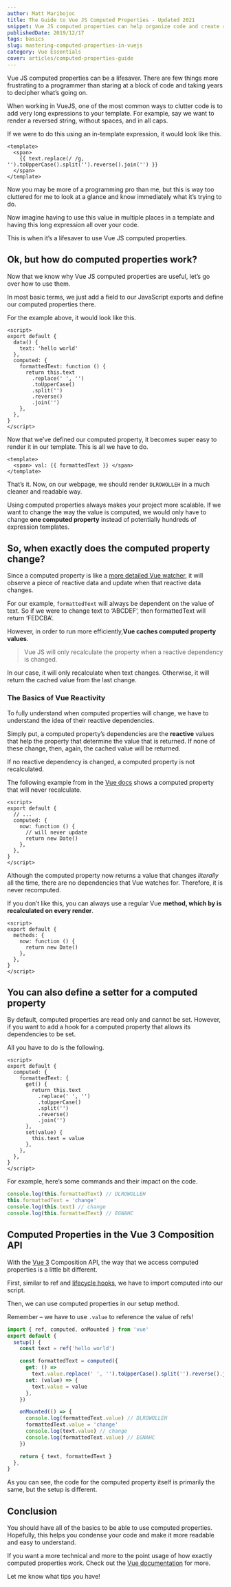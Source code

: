 ```yaml
---
author: Matt Maribojoc
title: The Guide to Vue JS Computed Properties - Updated 2021
snippet: Vue JS computed properties can help organize code and create reusable data. Learn how to use them!
publishedDate: 2019/12/17
tags: basics
slug: mastering-computed-properties-in-vuejs
category: Vue Essentials
cover: articles/computed-properties-guide
---
```

Vue JS computed properties can be a lifesaver. There are few things more frustrating to a programmer than staring at a block of code and taking years to decipher what’s going on.

When working in VueJS, one of the most common ways to clutter code is to add very long expressions to your template. For example, say we want to render a reversed string, without spaces, and in all caps.

If we were to do this using an in-template expression, it would look like this.

```vue
<template>
  <span>
    {{ text.replace(/ /g, '').toUpperCase().split('').reverse().join('') }}
  </span>
</template>
```

Now you may be more of a programming pro than me, but this is way too cluttered for me to look at a glance and know immediately what it’s trying to do.

Now imagine having to use this value in multiple places in a template and having this long expression all over your code.

This is when it’s a lifesaver to use Vue JS computed properties.

## Ok, but how do computed properties work?

Now that we know why Vue JS computed properties are useful, let’s go over how to use them.

In most basic terms, we just add a field to our JavaScript exports and define our computed properties there.

For the example above, it would look like this.

```vue
<script>
export default {
  data() {
    text: 'hello world'
  },
  computed: {
    formattedText: function () {
      return this.text
        .replace(' ', '')
        .toUpperCase()
        .split('')
        .reverse()
        .join('')
    },
  },
}
</script>
```

Now that we’ve defined our computed property, it becomes super easy to render it in our template. This is all we have to do.

```vue
<template>
  <span> val: {{ formattedText }} </span>
</template>
```

That’s it. Now, on our webpage, we should render `DLROWOLLEH` in a much cleaner and readable way.

Using computed properties always makes your project more scalable. If we want to change the way the value is computed, we would only have to change **one computed property** instead of potentially hundreds of expression templates.

## So, when exactly does the computed property change?

Since a computed property is like a [more detailed Vue watcher](https://learnvue.co/2019/12/a-simple-vue-watcher-tutorial-for-beginners/), it will observe a piece of reactive data and update when that reactive data changes.

For our example, `formattedText` will always be dependent on the value of text. So if we were to change text to ‘ABCDEF’, then formattedText will return ‘FEDCBA’.

However, in order to run more efficiently,**Vue caches computed property values**.

> Vue JS will only recalculate the property when a reactive dependency is changed.

In our case, it will only recalculate when text changes. Otherwise, it will return the cached value from the last change.

### The Basics of Vue Reactivity

To fully understand when computed properties will change, we have to understand the idea of their reactive dependencies.

Simply put, a computed property’s dependencies are the **reactive** values that help the property that determine the value that is returned. If none of these change, then, again, the cached value will be returned.

If no reactive dependency is changed, a computed property is not recalculated.

The following example from in the [Vue docs](https://vuejs.org/v2/guide/computed.html) shows a computed property that will never recalculate.

```vue
<script>
export default {
  // ...
  computed: {
    now: function () {
      // will never update
      return new Date()
    },
  },
}
</script>
```

Although the computed property now returns a value that changes _literally_ all the time, there are no dependencies that Vue watches for. Therefore, it is never recomputed.

If you don’t like this, you can always use a regular Vue **method, which by is recalculated on every render**.

```vue
<script>
export default {
  methods: {
    now: function () {
      return new Date()
    },
  },
}
</script>
```

## You can also define a setter for a computed property

By default, computed properties are read only and cannot be set. However, if you want to add a hook for a computed property that allows its dependencies to be set.

All you have to do is the following.

```vue
<script>
export default {
  computed: {
    formattedText: {
      get() {
        return this.text
          .replace(' ', '')
          .toUpperCase()
          .split('')
          .reverse()
          .join('')
      },
      set(value) {
        this.text = value
      },
    },
  },
}
</script>
```

For example, here’s some commands and their impact on the code.

```js
console.log(this.formattedText) // DLROWOLLEH
this.formattedText = 'change'
console.log(this.text) // change
console.log(this.formattedText) // EGNAHC
```

## Computed Properties in the Vue 3 Composition API

With the [Vue 3](https://learnvue.co/2020/12/setting-up-your-first-vue3-project-vue-3-0-release/) Composition API, the way that we access computed properties is a little bit different.

First, similar to ref and [lifecycle hooks](https://learnvue.co/2020/12/how-to-use-lifecycle-hooks-in-vue3/), we have to import computed into our script.

Then, we can use computed properties in our setup method.

Remember – we have to use `.value` to reference the value of refs!

```js
import { ref, computed, onMounted } from 'vue'
export default {
  setup() {
    const text = ref('hello world')

    const formattedText = computed({
      get: () =>
        text.value.replace(' ', '').toUpperCase().split('').reverse().join(''),
      set: (value) => {
        text.value = value
      },
    })

    onMounted(() => {
      console.log(formattedText.value) // DLROWOLLEH
      formattedText.value = 'change'
      console.log(text.value) // change
      console.log(formattedText.value) // EGNAHC
    })

    return { text, formattedText }
  },
}
```

As you can see, the code for the computed property itself is primarily the same, but the setup is different.

## Conclusion

You should have all of the basics to be able to use computed properties. Hopefully, this helps you condense your code and make it more readable and easy to understand.

If you want a more technical and more to the point usage of how exactly computed properties work. Check out the [Vue documentation](https://v3.vuejs.org/guide/introduction.html) for more.

Let me know what tips you have!
